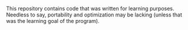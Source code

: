 This repository contains code that was written for learning purposes. Needless to say, portability and optimization may be lacking (unless that was the learning goal of the program).
